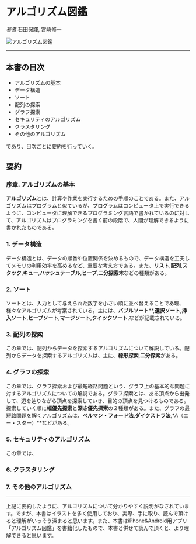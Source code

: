 # アルゴリズム図鑑

_著者_ 石田保輝, 宮崎修一

![アルゴリズム図鑑](imagee/)

---

## 本書の目次

- アルゴリズムの基本
- データ構造
- ソート
- 配列の探索
- グラフ探索
- セキュリティのアルゴリズム
- クラスタリング
- その他のアルゴリズム

であり、目次ごとに要約を行っていく。

## 要約

### 序章. アルゴリズムの基本

**アルゴリズム**とは、計算や作業を実行するための手順のことである。また、アルゴリズムはプログラムと似ているが、プログラムはコンピュータ上で実行できるように、コンピュータに理解できるプログラミング言語で書かれているのに対して、アルゴリズムはプログラミングを書く前の段階で、人間が理解できるように書かれたものである。

### 1. データ構造

データ構造とは、データの順番や位置関係を決めるもので、データ構造を工夫してメモリの利用効率を高めるなど、重要な考え方である。また、**リスト**,**配列**,**スタック**,**キュー**,**ハッシュテーブル**,**ヒープ**,**二分探索木**などの種類がある。

### 2. ソート

ソートとは、入力として与えられた数字を小さい順に並べ替えることであ理、様々なアルゴリズムが考案されている。主には、**バブルソート****,**選択ソート**,**挿入ソート**,**ヒープソート**,**マージソート**,**クイックソート**,などが記載されている。

### 3. 配列の探索

この章では、配列からデータを探索するアルゴリズムについて解説している。配列からデータを探索するアルゴリズムは、主に、**線形探索**,**二分探索**がある。

### 4. グラフの探索

この章では、グラフ探索および最短経路問題という、グラフ上の基本的な問題に対するアルゴリズムについての解説である。グラフ探索とは、ある頂点から出発して、辺を辿りながら頂点を探索していき、目的の頂点を見つけるものである。探索していく順に**幅優先探索**と**深さ優先探索**の２種類がある。また、グラフの最短路問題を解くアルゴリズムは、**ベルマン・フォード法**,**ダイクストラ法**,**A*（エー・スター）**などがある。

### 5. セキュリティのアルゴリズム

この章では、

### 6. クラスタリング



### 7. その他のアルゴリズム



---

上記に要約したように、アルゴリズムについて分かりやすく説明がなされています。ですが、本書はイラストを多く使用しており、実際、手に取り、読んで頂けると理解がいっそう深まると思います。また、本書はiPhone&Android用アプリ「アルゴリズム図鑑」を書籍化したもので、本書と併せて読んで頂くと、より理解できると思います。
